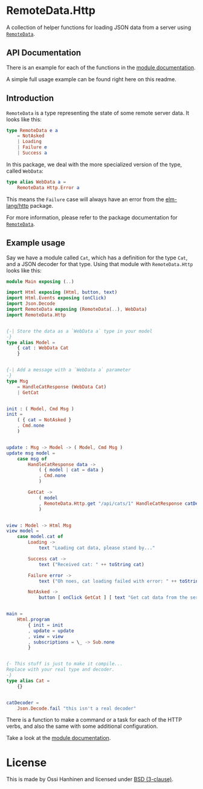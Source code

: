 # RemoteData.Http

A collection of helper functions for loading JSON data from a server using [`RemoteData`](http://package.elm-lang.org/packages/krisajenkins/remotedata/latest).


## API Documentation

There is an example for each of the functions in the [module documentation](http://package.elm-lang.org/packages/ohanhi/remotedata-http/latest/RemoteData-Http).

A simple full usage example can be found right here on this readme.


## Introduction

`RemoteData` is a type representing the state of some remote server data. It looks like this:

```elm
type RemoteData e a
    = NotAsked
    | Loading
    | Failure e
    | Success a
```

In this package, we deal with the more specialized version of the type, called `WebData`:

```elm
type alias WebData a =
    RemoteData Http.Error a
```

This means the `Failure` case will always have an error from the [elm-lang/http](http://package.elm-lang.org/packages/elm-lang/http/latest) package.

For more information, please refer to the package documentation for [`RemoteData`](http://package.elm-lang.org/packages/krisajenkins/remotedata/latest/RemoteData).


## Example usage

Say we have a module called `Cat`, which has a definition for the type `Cat`, and a JSON decoder for that type. Using that module with `RemoteData.Http` looks like this:

```elm
module Main exposing (..)

import Html exposing (Html, button, text)
import Html.Events exposing (onClick)
import Json.Decode
import RemoteData exposing (RemoteData(..), WebData)
import RemoteData.Http


{-| Store the data as a `WebData a` type in your model
-}
type alias Model =
    { cat : WebData Cat
    }


{-| Add a message with a `WebData a` parameter
-}
type Msg
    = HandleCatResponse (WebData Cat)
    | GetCat


init : ( Model, Cmd Msg )
init =
    ( { cat = NotAsked }
    , Cmd.none
    )


update : Msg -> Model -> ( Model, Cmd Msg )
update msg model =
    case msg of
        HandleCatResponse data ->
            ( { model | cat = data }
            , Cmd.none
            )

        GetCat ->
            ( model
            , RemoteData.Http.get "/api/cats/1" HandleCatResponse catDecoder
            )


view : Model -> Html Msg
view model =
    case model.cat of
        Loading ->
            text "Loading cat data, please stand by..."

        Success cat ->
            text ("Received cat: " ++ toString cat)

        Failure error ->
            text ("Oh noes, cat loading failed with error: " ++ toString error)

        NotAsked ->
            button [ onClick GetCat ] [ text "Get cat data from the server" ]


main =
    Html.program
        { init = init
        , update = update
        , view = view
        , subscriptions = \_ -> Sub.none
        }


{- This stuff is just to make it compile...
Replace with your real type and decoder.
-}
type alias Cat =
    {}


catDecoder =
    Json.Decode.fail "this isn't a real decoder"
```


There is a function to make a command or a task for each of the HTTP verbs, and also the same with some additional configuration.

Take a look at the [module documentation](http://package.elm-lang.org/packages/ohanhi/remotedata-http/latest/RemoteData-Http).

# License

This is made by Ossi Hanhinen and licensed under [BSD (3-clause)](LICENSE).
